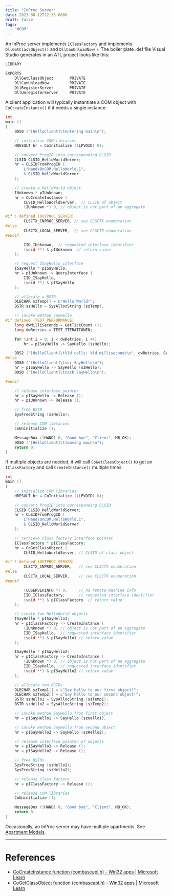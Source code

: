 ```yaml
---
title: "InProc Server"
date: 2023-08-12T12:35-0800
draft: false
tags: 
  - "#COM"
---
```


An InProc server implements `IClassFactory` and implements `DllGetClassObject()` and `DllCanUnloadNow()`.  The boiler plate .def file Visual Studio generates in an ATL project looks like this:

```def
LIBRARY

EXPORTS
	DllGetClassObject		PRIVATE
	DllCanUnloadNow			PRIVATE
	DllRegisterServer		PRIVATE
	DllUnregisterServer		PRIVATE
```

A client application will typically instantiate a COM object with `CoCreateInstance()` if it needs a single instance.

```C++
int
main ()
{
    ODS0 ("[HelloClient]\tentering main\n");

    // initialize COM libraries
    HRESULT hr = CoInitialize ((LPVOID) 0);

    // convert ProgID into corresponding CLSID
    CLSID CLSID_HelloWorldServer;
    hr = CLSIDFromProgID (
        L"HandsOnCOM.HelloWorld.1",
        & CLSID_HelloWorldServer
    );

    // create a HelloWorld object
    IUnknown * pIUnknown;
    hr = CoCreateInstance (
        CLSID_HelloWorldServer,  // CLSID of object
        (IUnknown *) 0, // object is not part of an aggregate

#if ! defined (OUTPROC_SERVER)
        CLSCTX_INPROC_SERVER, // see CLSCTX enumeration
#else
        CLSCTX_LOCAL_SERVER,  // see CLSCTX enumeration
#endif

        IID_IUnknown,  // requested interface identifier
        (void **) & pIUnknown  // return value
    );

    // request ISayHello interface
    ISayHello * pISayHello;
    hr = pIUnknown -> QueryInterface (
        IID_ISayHello,
        (void **) & pISayHello
    );

    // allocate a BSTR
    OLECHAR szTemp[] = L"Hello World!";
    BSTR szHello = SysAllocString (szTemp);

    // invoke method SayHello
#if defined (TEST_PERFORMANCE)
    long dwMilliSeconds = GetTickCount ();
    long dwRetries = TEST_ITERATIONEN;

    for (int i = 0; i < dwRetries; i ++)
        hr = pISayHello -> SayHello (szHello);

    ODS2 ("[HelloClient]\t%ld calls: %ld milliseconds\n", dwRetries, GetTickCount () - dwMilliSeconds);
#else
    ODS0 ("[HelloClient]\tvor SayHello\n");
    hr = pISayHello -> SayHello (szHello);
    ODS0 ("[HelloClient]\tnach SayHello\n");

#endif

    // release interface pointer
    hr = pISayHello -> Release ();
    hr = pIUnknown -> Release ();

    // free BSTR
    SysFreeString (szHello);

    // release COM libraries
    CoUninitialize ();

    MessageBox ((HWND) 0, "Good bye", "Client", MB_OK);
    ODS0 ("[HelloClient]\tleaving main\n");
    return 0;
}
```

If multiple objects are needed, it will call `CoGetClassObject()` to get an `IClassFactory` and call `CreateInstance()` multiple times.

```C++
int
main ()
{
    // initialize COM libraries
    HRESULT hr = CoInitialize ((LPVOID) 0);

    // convert ProgID into corresponding CLSID
    CLSID CLSID_HelloWorldServer;
    hr = CLSIDFromProgID (
        L"HandsOnCOM.HelloWorld.1",
        & CLSID_HelloWorldServer
    );

    // retrieve class factory interface pointer
    IClassFactory * pIClassFactory;
    hr = CoGetClassObject (
        CLSID_HelloWorldServer, // CLSID of class object

#if ! defined (OUTPROC_SERVER)
        CLSCTX_INPROC_SERVER,   // see CLSCTX enumeration
#else
        CLSCTX_LOCAL_SERVER,    // see CLSCTX enumeration
#endif

        (COSERVERINFO *) 0,     // no remote machine info
        IID_IClassFactory,      // requested interface identifier
        (void **) & pIClassFactory  // return value
    );

    // create two HelloWorld objects
    ISayHello * pISayHello1;
    hr = pIClassFactory -> CreateInstance (
        (IUnknown *) 0, // object is not part of an aggregate
        IID_ISayHello,  // requested interface identifier
        (void **) & pISayHello1 // return value
    );

    ISayHello * pISayHello2;
    hr = pIClassFactory -> CreateInstance (
        (IUnknown *) 0, // object is not part of an aggregate
        IID_ISayHello,  // requested interface identifier
        (void **) & pISayHello2 // return value
    );

    // allocate two BSTRs
    OLECHAR szTemp1[] = L"Say hello to our first object!";
    OLECHAR szTemp2[] = L"Say hello to our second object!";
    BSTR szHello1 = SysAllocString (szTemp1);
    BSTR szHello2 = SysAllocString (szTemp2);

    // invoke method SayHello from first object
    hr = pISayHello1 -> SayHello (szHello1);

    // invoke method SayHello from second object
    hr = pISayHello2 -> SayHello (szHello2);

    // release interface pointer of objects
    hr = pISayHello1 -> Release ();
    hr = pISayHello2 -> Release ();

    // free BSTRs
    SysFreeString (szHello1);
    SysFreeString (szHello2);

    // release class factory
    hr = pIClassFactory -> Release ();

    // release COM libraries
    CoUninitialize ();

    MessageBox ((HWND) 0, "Good bye", "Client", MB_OK);
    return 0;
}
```

Occasionally, an InProc server may have multiple apartments.  See [Apartment Models](/notes/computer/microsoft/com/apartment-models).

---
# References

- [CoCreateInstance function (combaseapi.h) - Win32 apps | Microsoft Learn](https://learn.microsoft.com/en-us/windows/win32/api/combaseapi/nf-combaseapi-cocreateinstance)
- [CoGetClassObject function (combaseapi.h) - Win32 apps | Microsoft Learn](https://learn.microsoft.com/en-us/windows/win32/api/combaseapi/nf-combaseapi-cogetclassobject)
